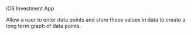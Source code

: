 iOS Investment App

Allow a user to enter data points and store these values in data to create a long term graph of data points.
